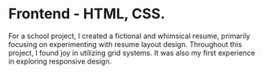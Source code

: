 # Frontend - HTML, CSS.

For a school project, I created a fictional and whimsical resume, primarily focusing on experimenting with resume layout design. Throughout this project, I found joy in utilizing grid systems. It was also my first experience in exploring responsive design.
